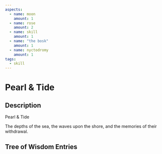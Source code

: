```yaml
---
aspects: 
  - name: moon
    amount: 1
  - name: rose
    amount: 2
  - name: skill
    amount: 1
  - name: "the bosk"
    amount: 1
  - name: nyctodromy
    amount: 1
tags:
  - skill
---
```


# Pearl & Tide

## Description
Pearl & Tide

The depths of the sea, the waves upon the shore, and the memories of their withdrawal.
## Tree of Wisdom Entries